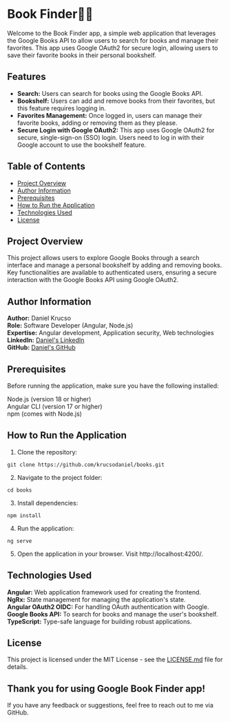 # Book Finder🔎📖
Welcome to the Book Finder app, a simple web application that leverages the Google Books API to allow users to search for books and manage their favorites. 
This app uses Google OAuth2 for secure login, allowing users to save their favorite books in their personal bookshelf.

## Features
- **Search:** Users can search for books using the Google Books API.
- **Bookshelf:** Users can add and remove books from their favorites, but this feature requires logging in.
- **Favorites Management:** Once logged in, users can manage their favorite books, adding or removing them as they please.
- **Secure Login with Google OAuth2:** This app uses Google OAuth2 for secure, single-sign-on (SSO) login. Users need to log in with their Google account to use the bookshelf feature.  

## Table of Contents
- [Project Overview](#project-overview)
- [Author Information](#author-information)
- [Prerequisites](#prerequisites)
- [How to Run the Application](#how-to-run-the-application)
- [Technologies Used](#technologies-used)
- [License](#license)

## Project Overview
This project allows users to explore Google Books through a search interface and manage a personal bookshelf by adding and removing books. Key functionalities are available to authenticated users, ensuring a secure interaction with the Google Books API using Google OAuth2.

## Author Information
**Author:** Daniel Krucso  
**Role:** Software Developer (Angular, Node.js)  
**Expertise:** Angular development, Application security, Web technologies  
**LinkedIn:** [Daniel's LinkedIn](https://hu.linkedin.com/in/d%C3%A1niel-krucs%C3%B3-b79aa5273)  
**GitHub:** [Daniel's GitHub](https://github.com/krucsodaniel) 

## Prerequisites
Before running the application, make sure you have the following installed:

Node.js (version 18 or higher)  
Angular CLI (version 17 or higher)  
npm (comes with Node.js)

## How to Run the Application

1. Clone the repository:
 
```git clone https://github.com/krucsodaniel/books.git```

2. Navigate to the project folder:

```cd books```

3. Install dependencies:

```npm install```

4. Run the application:

```ng serve```

5. Open the application in your browser. Visit http://localhost:4200/.

## Technologies Used
**Angular:** Web application framework used for creating the frontend.  
**NgRx:** State management for managing the application's state.  
**Angular OAuth2 OIDC:** For handling OAuth authentication with Google.  
**Google Books API:** To search for books and manage the user's bookshelf.  
**TypeScript:** Type-safe language for building robust applications.  

## License
This project is licensed under the MIT License - see the [LICENSE.md](https://license.md/licenses/mit-license/) file for details.

## Thank you for using Google Book Finder app!
If you have any feedback or suggestions, feel free to reach out to me via GitHub.
